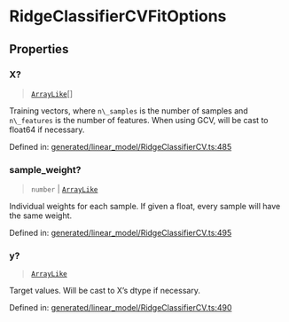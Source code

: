 # RidgeClassifierCVFitOptions

## Properties

### X?

> [`ArrayLike`](../types/ArrayLike.md)[]

Training vectors, where `n\_samples` is the number of samples and `n\_features` is the number of features. When using GCV, will be cast to float64 if necessary.

Defined in:  [generated/linear\_model/RidgeClassifierCV.ts:485](https://github.com/transitive-bullshit/scikit-learn-ts/blob/92ab806/packages/sklearn/src/generated/linear_model/RidgeClassifierCV.ts#L485)

### sample\_weight?

> `number` \| [`ArrayLike`](../types/ArrayLike.md)

Individual weights for each sample. If given a float, every sample will have the same weight.

Defined in:  [generated/linear\_model/RidgeClassifierCV.ts:495](https://github.com/transitive-bullshit/scikit-learn-ts/blob/92ab806/packages/sklearn/src/generated/linear_model/RidgeClassifierCV.ts#L495)

### y?

> [`ArrayLike`](../types/ArrayLike.md)

Target values. Will be cast to X’s dtype if necessary.

Defined in:  [generated/linear\_model/RidgeClassifierCV.ts:490](https://github.com/transitive-bullshit/scikit-learn-ts/blob/92ab806/packages/sklearn/src/generated/linear_model/RidgeClassifierCV.ts#L490)
